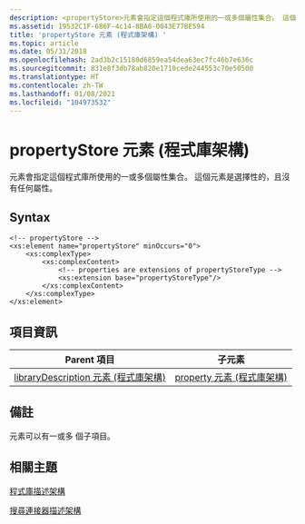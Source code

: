 ```yaml
---
description: <propertyStore>元素會指定這個程式庫所使用的一或多個屬性集合。 這個元素是選擇性的，且沒有任何屬性。
ms.assetid: 19532C1F-686F-4c14-8BA8-0043E77BE594
title: 'propertyStore 元素 (程式庫架構) '
ms.topic: article
ms.date: 05/31/2018
ms.openlocfilehash: 2ad3b2c15180d6859ea54dea63ec7fc46b7e636c
ms.sourcegitcommit: 831e8f3db78ab820e1710cede244553c70e50500
ms.translationtype: HT
ms.contentlocale: zh-TW
ms.lasthandoff: 01/08/2021
ms.locfileid: "104973532"
---
```

# <a name="propertystore-element-library-schema"></a>propertyStore 元素 (程式庫架構) 

<propertyStore>元素會指定這個程式庫所使用的一或多個屬性集合。 這個元素是選擇性的，且沒有任何屬性。

## <a name="syntax"></a>Syntax

``` syntax
<!-- propertyStore -->
<xs:element name="propertyStore" minOccurs="0">
    <xs:complexType>
        <xs:complexContent>
            <!-- properties are extensions of propertyStoreType -->
            <xs:extension base="propertyStoreType"/>        
        </xs:complexContent>
    </xs:complexType>
</xs:element>
```

## <a name="element-information"></a>項目資訊



| Parent 項目                                                               | 子元素                                                   |
|------------------------------------------------------------------------------|------------------------------------------------------------------|
| [libraryDescription 元素 (程式庫架構) ](schema-librarydescription.md) | [property 元素 (程式庫架構) ](schema-library-property.md) |



 

## <a name="remarks"></a>備註

<propertyStore>元素可以有一或多 <property> 個子項目。

## <a name="related-topics"></a>相關主題

<dl> <dt>

[程式庫描述架構](library-schema-entry.md)
</dt> <dt>

[搜尋連接器描述架構](../search/search-sconn-desc-schema-entry.md)
</dt> </dl>

 

 
